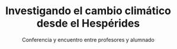 ---
layout: post
title: "Investigando el cambio climático desde el Hespérides"
subtitle: "Conferencia y encuentro entre profesores y alumnado"
background: "/img/bg-index.jpg"
eventdate: 2019-01-24 19:00:00 +0100
placeName: "ETSI Agrónomos."
placeMapsUrl: https://www.google.es/maps/place/UPM:+Upper+Technical+School+of+Agricultural+Engineers/@40.4422883,-3.7303994,17z/data=!3m1!4b1!4m5!3m4!1s0xd422839e67a50ff:0xaab5c8af11062a4d!8m2!3d40.4422842!4d-3.7282107?hl=en
category: "central"
speakers:
    - name: "Dra. Francesca Iuculano"
coordinators:
    - name: "Juan Pablo Fernández Trujillo"
---